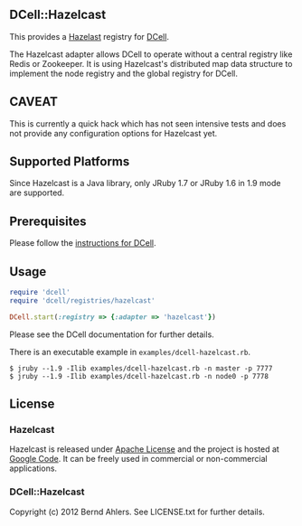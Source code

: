DCell::Hazelcast
----------------

This provides a [Hazelast](http://www.hazelcast.com/) registry for
[DCell](https://github.com/celluloid/dcell).

The Hazelcast adapter allows DCell to operate without a central registry like
Redis or Zookeeper. It is using Hazelcast's distributed map data structure to
implement the node registry and the global registry for DCell.

CAVEAT
------

This is currently a quick hack which has not seen intensive tests and does not
provide any configuration options for Hazelcast yet.

Supported Platforms
-------------------

Since Hazelcast is a Java library, only JRuby 1.7 or JRuby 1.6 in 1.9 mode are
supported.

Prerequisites
-------------

Please follow the [instructions for DCell](https://github.com/celluloid/dcell).

Usage
-----

```ruby
require 'dcell'
require 'dcell/registries/hazelcast'

DCell.start(:registry => {:adapter => 'hazelcast'})
```

Please see the DCell documentation for further details.

There is an executable example in `examples/dcell-hazelcast.rb`.

    $ jruby --1.9 -Ilib examples/dcell-hazelcast.rb -n master -p 7777
    $ jruby --1.9 -Ilib examples/dcell-hazelcast.rb -n node0 -p 7778

License
-------

### Hazelcast

Hazelcast is released under [Apache License](http://www.apache.org/licenses/LICENSE-2.0)
and the project is hosted at [Google Code](http://code.google.com/p/hazelcast).
It can be freely used in commercial or non-commercial applications.

### DCell::Hazelcast

Copyright (c) 2012 Bernd Ahlers. See LICENSE.txt for further details.
